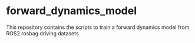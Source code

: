 # forward_dynamics_model
This repository contains the scripts to train a forward dynamics model from ROS2 rosbag driving datasets

